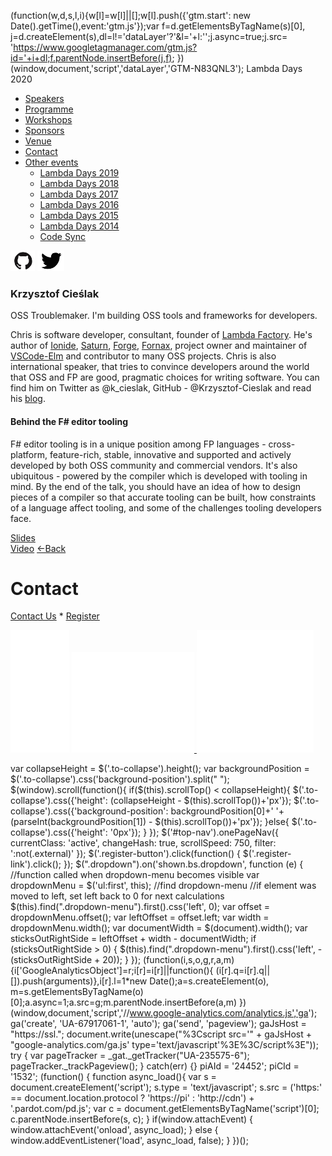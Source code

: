 (function(w,d,s,l,i){w\[l\]=w\[l\]||\[\];w\[l\].push({'gtm.start': new Date().getTime(),event:'gtm.js'});var f=d.getElementsByTagName(s)\[0\], j=d.createElement(s),dl=l!='dataLayer'?'&l='+l:'';j.async=true;j.src= 'https://www.googletagmanager.com/gtm.js?id='+i+dl;f.parentNode.insertBefore(j,f); })(window,document,'script','dataLayer','GTM-N83QNL3');     Lambda Days 2020         

<iframe src="https://www.googletagmanager.com/ns.html?id=GTM-N83QNL3" height="0" width="0" style="display:none;visibility:hidden"></iframe>

*   [Speakers](/lambdadays2020/#speakers)
*   [Programme](/lambdadays2020/#programme)
*   [Workshops](/lambdadays2020/#workshops)
*   [Sponsors](/lambdadays2020/#sponsors)
*   [Venue](/lambdadays2020/#venue)
*   [Contact](/lambdadays2020/#contact)
*   [Other events](#)
    *   [Lambda Days 2019](https://www.lambdadays.org/lambdadays2019)
    *   [Lambda Days 2018](https://www.lambdadays.org/lambdadays2018)
    *   [Lambda Days 2017](https://www.lambdadays.org/lambdadays2017)
    *   [Lambda Days 2016](https://www.lambdadays.org/lambdadays2016/)
    *   [Lambda Days 2015](/static/lambda2015.htm)
    *   [Lambda Days 2014](/static/lambda2014.htm)
    *   [Code Sync](https://codesync.global/)

  

 [![](/static/img/github.png)](http://www.github.com/Krzysztof-Cieslak) [![](/static/img/twitter.png)](http://www.twitter.com/k_cieslak) 

### Krzysztof Cieślak

OSS Troublemaker. I'm building OSS tools and frameworks for developers.  

Chris is software developer, consultant, founder of [Lambda Factory](http://lambdafactory.io). He's author of [Ionide](http://ionide.io/), [Saturn](https://github.com/SaturnFramework/Saturn), [Forge](http://forge.run), [Fornax](https://gitlab.com/Krzysztof-Cieslak/Fornax), project owner and maintainer of [VSCode-Elm](https://marketplace.visualstudio.com/items?itemName=sbrink.elm) and contributor to many OSS projects. Chris is also international speaker, that tries to convince developers around the world that OSS and FP are good, pragmatic choices for writing software. You can find him on Twitter as @k\_cieslak, GitHub - @Krzysztof-Cieslak and read his [blog](http://kcieslak.io).  

#### Behind the F# editor tooling

F# editor tooling is in a unique position among FP languages - cross-platform, feature-rich, stable, innovative and supported and actively developed by both OSS community and commercial vendors. It's also ubiquitous - powered by the compiler which is developed with tooling in mind. By the end of the talk, you should have an idea of how to design pieces of a compiler so that accurate tooling can be built, how constraints of a language affect tooling, and some of the challenges tooling developers face.

[Slides](https://lambdadays-prod.s3.amazonaws.com/presentations/Krzysztof+Cieslak+-+Behind+F+Sharp+Tooling.pdf)  
[Video](https://www.youtube.com/watch?v=D1B8Uz7Ap_o&list=PLvL2NEhYV4ZsV9Bw0wp1P46SOdtk4pFW6&index=17&t=0s) [←Back](/lambdadays2020)

# Contact

[Contact Us](https://www.lambdadays.org/lambdadays2020/#contact) \* [Register](https://www.lambdadays.org/lambdadays2020/#register)

 [![facebook icon](/static/upload/media/1407736708498708fb_glowna.png)](https://www.facebook.com/events/624296757687805/?context=create&source=49) [ ![twitter icon](/static/upload/media/1407736735506811tw_glowna.png) ](https://twitter.com/LambdaDays) [![lanyrd icon](/static/upload/media/1407736760562017l_glowna.png)](http://lanyrd.com/2015/lambdadays/) 

var collapseHeight = $('.to-collapse').height(); var backgroundPosition = $('.to-collapse').css('background-position').split(" "); $(window).scroll(function(){ if($(this).scrollTop() < collapseHeight){ $('.to-collapse').css({'height': (collapseHeight - $(this).scrollTop())+'px'}); $('.to-collapse').css({'background-position': backgroundPosition\[0\]+' '+(parseInt(backgroundPosition\[1\]) - $(this).scrollTop())+'px'}); }else{ $('.to-collapse').css({'height': '0px'}); } }); $('#top-nav').onePageNav({ currentClass: 'active', changeHash: true, scrollSpeed: 750, filter: ':not(.external)' }); $('.register-button').click(function() { $('.register-link').click(); }); $(".dropdown").on('shown.bs.dropdown', function (e) { //function called when dropdown-menu becomes visible var dropdownMenu = $('ul:first', this); //find dropdown-menu //if element was moved to left, set left back to 0 for next calculations $(this).find(".dropdown-menu").first().css('left', 0); var offset = dropdownMenu.offset(); var leftOffset = offset.left; var width = dropdownMenu.width(); var documentWidth = $(document).width(); var sticksOutRightSide = leftOffset + width - documentWidth; if (sticksOutRightSide > 0) { $(this).find(".dropdown-menu").first().css('left', -(sticksOutRightSide + 20)); } }); (function(i,s,o,g,r,a,m){i\['GoogleAnalyticsObject'\]=r;i\[r\]=i\[r\]||function(){ (i\[r\].q=i\[r\].q||\[\]).push(arguments)},i\[r\].l=1\*new Date();a=s.createElement(o), m=s.getElementsByTagName(o)\[0\];a.async=1;a.src=g;m.parentNode.insertBefore(a,m) })(window,document,'script','//www.google-analytics.com/analytics.js','ga'); ga('create', 'UA-67917061-1', 'auto'); ga('send', 'pageview'); gaJsHost = "https://ssl."; document.write(unescape("%3Cscript src='" + gaJsHost + "google-analytics.com/ga.js' type='text/javascript'%3E%3C/script%3E")); try { var pageTracker = \_gat.\_getTracker("UA-235575-6"); pageTracker.\_trackPageview(); } catch(err) {} piAId = '24452'; piCId = '1532'; (function() { function async\_load(){ var s = document.createElement('script'); s.type = 'text/javascript'; s.src = ('https:' == document.location.protocol ? 'https://pi' : 'http://cdn') + '.pardot.com/pd.js'; var c = document.getElementsByTagName('script')\[0\]; c.parentNode.insertBefore(s, c); } if(window.attachEvent) { window.attachEvent('onload', async\_load); } else { window.addEventListener('load', async\_load, false); } })();
